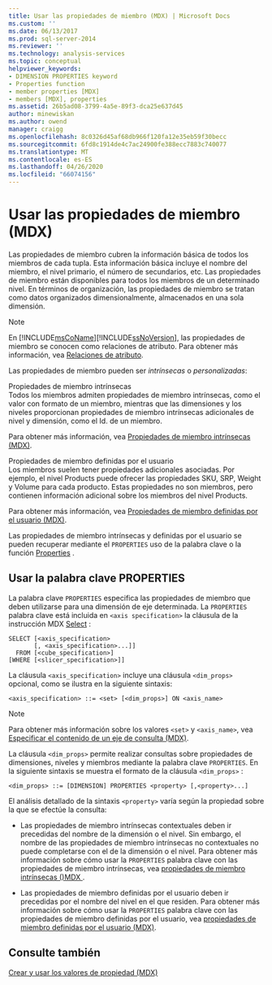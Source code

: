```yaml
---
title: Usar las propiedades de miembro (MDX) | Microsoft Docs
ms.custom: ''
ms.date: 06/13/2017
ms.prod: sql-server-2014
ms.reviewer: ''
ms.technology: analysis-services
ms.topic: conceptual
helpviewer_keywords:
- DIMENSION PROPERTIES keyword
- Properties function
- member properties [MDX]
- members [MDX], properties
ms.assetid: 26b5ad08-3799-4a5e-89f3-dca25e637d45
author: minewiskan
ms.author: owend
manager: craigg
ms.openlocfilehash: 8c0326d45af68db966f120fa12e35eb59f30becc
ms.sourcegitcommit: 6fd8c1914de4c7ac24900fe388ecc7883c740077
ms.translationtype: MT
ms.contentlocale: es-ES
ms.lasthandoff: 04/26/2020
ms.locfileid: "66074156"
---
```

# <a name="using-member-properties-mdx"></a>Usar las propiedades de miembro (MDX)
  Las propiedades de miembro cubren la información básica de todos los miembros de cada tupla. Esta información básica incluye el nombre del miembro, el nivel primario, el número de secundarios, etc. Las propiedades de miembro están disponibles para todos los miembros de un determinado nivel. En términos de organización, las propiedades de miembro se tratan como datos organizados dimensionalmente, almacenados en una sola dimensión.  
  
> [!NOTE]  
>  En [!INCLUDE[msCoName](../../../includes/msconame-md.md)][!INCLUDE[ssNoVersion](../../../includes/ssnoversion-md.md)], las propiedades de miembro se conocen como relaciones de atributo. Para obtener más información, vea [Relaciones de atributo](../../multidimensional-models-olap-logical-dimension-objects/attribute-relationships.md).  
  
 Las propiedades de miembro pueden ser *intrínsecas* o *personalizadas*:  
  
 Propiedades de miembro intrínsecas  
 Todos los miembros admiten propiedades de miembro intrínsecas, como el valor con formato de un miembro, mientras que las dimensiones y los niveles proporcionan propiedades de miembro intrínsecas adicionales de nivel y dimensión, como el Id. de un miembro.  
  
 Para obtener más información, vea [Propiedades de miembro intrínsecas &#40;MDX&#41;](mdx-member-properties-intrinsic-member-properties.md).  
  
 Propiedades de miembro definidas por el usuario  
 Los miembros suelen tener propiedades adicionales asociadas. Por ejemplo, el nivel Products puede ofrecer las propiedades SKU, SRP, Weight y Volume para cada producto. Estas propiedades no son miembros, pero contienen información adicional sobre los miembros del nivel Products.  
  
 Para obtener más información, vea [Propiedades de miembro definidas por el usuario &#40;MDX&#41;](mdx-member-properties-user-defined-member-properties.md).  
  
 Las propiedades de miembro intrínsecas y definidas por el usuario se pueden recuperar mediante el `PROPERTIES` uso de la palabra clave o la función [Properties](/sql/mdx/properties-mdx) .  
  
## <a name="using-the-properties-keyword"></a>Usar la palabra clave PROPERTIES  
 La palabra clave `PROPERTIES` especifica las propiedades de miembro que deben utilizarse para una dimensión de eje determinada. La `PROPERTIES` palabra clave está incluida en `<axis specification>` la cláusula de la instrucción MDX [Select](/sql/mdx/mdx-data-manipulation-select) :  
  
```  
SELECT [<axis_specification>  
       [, <axis_specification>...]]  
  FROM [<cube_specification>]  
[WHERE [<slicer_specification>]]  
```  
  
 La cláusula `<axis_specification>` incluye una cláusula `<dim_props>` opcional, como se ilustra en la siguiente sintaxis:  
  
```  
<axis_specification> ::= <set> [<dim_props>] ON <axis_name>  
```  
  
> [!NOTE]  
>  Para obtener más información sobre los valores `<set>` y `<axis_name>`, vea [Especificar el contenido de un eje de consulta &#40;MDX&#41;](mdx-query-and-slicer-axes-specify-the-contents-of-a-query-axis.md).  
  
 La cláusula `<dim_props>` permite realizar consultas sobre propiedades de dimensiones, niveles y miembros mediante la palabra clave `PROPERTIES`. En la siguiente sintaxis se muestra el formato de la cláusula `<dim_props>` :  
  
```  
<dim_props> ::= [DIMENSION] PROPERTIES <property> [,<property>...]  
```  
  
 El análisis detallado de la sintaxis `<property>` varía según la propiedad sobre la que se efectúe la consulta:  
  
-   Las propiedades de miembro intrínsecas contextuales deben ir precedidas del nombre de la dimensión o el nivel. Sin embargo, el nombre de las propiedades de miembro intrínsecas no contextuales no puede completarse con el de la dimensión o el nivel. Para obtener más información sobre cómo usar la `PROPERTIES` palabra clave con las propiedades de miembro intrínsecas, vea [propiedades de miembro intrínsecas &#40;&#41;MDX ](mdx-member-properties-intrinsic-member-properties.md).  
  
-   Las propiedades de miembro definidas por el usuario deben ir precedidas por el nombre del nivel en el que residen. Para obtener más información sobre cómo usar la `PROPERTIES` palabra clave con las propiedades de miembro definidas por el usuario, vea [propiedades de miembro definidas por el usuario &#40;MDX&#41;](mdx-member-properties-user-defined-member-properties.md).  
  
## <a name="see-also"></a>Consulte también  
 [Crear y usar los valores de propiedad &#40;MDX&#41;](../../creating-and-using-property-values-mdx.md)  
  
  
